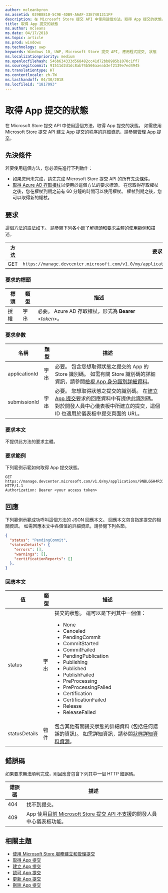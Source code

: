 ```yaml
---
author: mcleanbyron
ms.assetid: 039B8810-5C9E-4DB9-A6AF-33E7401311FF
description: 在 Microsoft Store 提交 API 中使用這個方法，取得 App 提交的狀態。
title: 取得 App 提交的狀態
ms.author: mcleans
ms.date: 04/17/2018
ms.topic: article
ms.prod: windows
ms.technology: uwp
keywords: Windows 10, UWP, Microsoft Store 提交 API, 應用程式提交, 狀態
ms.localizationpriority: medium
ms.openlocfilehash: 546b634333d568482cc41d72bb8985b1070c1ff7
ms.sourcegitcommit: 91511d2d1dc8ab74b566aaeab3ef2139e7ed4945
ms.translationtype: HT
ms.contentlocale: zh-TW
ms.lasthandoff: 04/30/2018
ms.locfileid: "1817093"
---
```

# <a name="get-the-status-of-an-app-submission"></a>取得 App 提交的狀態

在 Microsoft Store 提交 API 中使用這個方法，取得 App 提交的狀態。 如需使用 Microsoft Store 提交 API 建立 App 提交的程序的詳細資訊，請參閱[管理 App 提交](manage-app-submissions.md)。

## <a name="prerequisites"></a>先決條件

若要使用這個方法，您必須先進行下列動作：

* 如果您尚未完成，請先完成 Microsoft Store 提交 API 的所有[先決條件](create-and-manage-submissions-using-windows-store-services.md#prerequisites)。
* [取得 Azure AD 存取權杖](create-and-manage-submissions-using-windows-store-services.md#obtain-an-azure-ad-access-token)以便用於這個方法的要求標頭。 在您取得存取權杖之後，您在權杖到期之前有 60 分鐘的時間可以使用權杖。 權杖到期之後，您可以取得新的權杖。

## <a name="request"></a>要求

這個方法的語法如下。 請參閱下列各小節了解標頭和要求主體的使用範例和描述。

| 方法 | 要求 URI                                                      |
|--------|------------------------------------------------------------------|
| GET   | ```https://manage.devcenter.microsoft.com/v1.0/my/applications/{applicationId}/submissions/{submissionId}/status``` |


### <a name="request-header"></a>要求的標頭

| 標頭        | 類型   | 描述                                                                 |
|---------------|--------|-----------------------------------------------------------------------------|
| 授權 | 字串 | 必要。 Azure AD 存取權杖，形式為 **Bearer** &lt;*token*&gt;。 |


### <a name="request-parameters"></a>要求參數

| 名稱        | 類型   | 描述                                                                 |
|---------------|--------|-----------------------------------------------------------------------------|
| applicationId | 字串 | 必要。 包含您想取得狀態之提交的 App 的 Store 識別碼。 如需有關 Store 識別碼的詳細資訊，請參閱[檢視 App 身分識別詳細資料](https://msdn.microsoft.com/windows/uwp/publish/view-app-identity-details)。  |
| submissionId | 字串 | 必要。 您想取得狀態之提交的識別碼。 在[建立 App 提交](create-an-app-submission.md)要求的回應資料中有提供此識別碼。 對於開發人員中心儀表板中所建立的提交，這個 ID 也適用於儀表板中提交頁面的 URL。  |


### <a name="request-body"></a>要求本文

不提供此方法的要求主體。

### <a name="request-example"></a>要求範例

下列範例示範如何取得 App 提交狀態。

```
GET https://manage.devcenter.microsoft.com/v1.0/my/applications/9NBLGGH4R315/submissions/1152921504621243610/status HTTP/1.1
Authorization: Bearer <your access token>
```

## <a name="response"></a>回應

下列範例示範成功呼叫這個方法的 JSON 回應本文。 回應本文包含指定提交的相關資訊。 如需回應本文中各個值的詳細資訊，請參閱下列各節。

```json
{
  "status": "PendingCommit",
  "statusDetails": {
    "errors": [],
    "warnings": [],
    "certificationReports": []
  },
}
```

### <a name="response-body"></a>回應本文

| 值      | 類型   | 描述                                                                                                                                                                                                                                                                         |
|------------|--------|----------------------------------------------------------------------------------------------------------------------------------------------------------------------------------------------------------------------------------------------------------------------------------------|
| status           | 字串  | 提交的狀態。 這可以是下列其中一個值： <ul><li>None</li><li>Canceled</li><li>PendingCommit</li><li>CommitStarted</li><li>CommitFailed</li><li>PendingPublication</li><li>Publishing</li><li>Published</li><li>PublishFailed</li><li>PreProcessing</li><li>PreProcessingFailed</li><li>Certification</li><li>CertificationFailed</li><li>Release</li><li>ReleaseFailed</li></ul>   |
| statusDetails           | 物件  |  包含其他有關提交狀態的詳細資料 (包括任何錯誤的資訊)。 如需詳細資訊，請參閱[狀態詳細資料資源](manage-app-submissions.md#status-details-object)。 |


## <a name="error-codes"></a>錯誤碼

如果要求無法順利完成，則回應會包含下列其中一個 HTTP 錯誤碼。

| 錯誤碼 |  描述   |
|--------|------------------|
| 404  | 找不到提交。 |
| 409  | App 使用[目前 Microsoft Store 提交 API 不支援](create-and-manage-submissions-using-windows-store-services.md#not_supported)的開發人員中心儀表板功能。  |


## <a name="related-topics"></a>相關主題

* [使用 Microsoft Store 服務建立和管理提交](create-and-manage-submissions-using-windows-store-services.md)
* [取得 App 提交](get-an-app-submission.md)
* [建立 App 提交](create-an-app-submission.md)
* [認可 App 提交](commit-an-app-submission.md)
* [更新 App 提交](update-an-app-submission.md)
* [刪除 App 提交](delete-an-app-submission.md)
